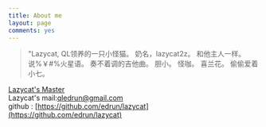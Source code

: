 ```yaml
---
title: About me
layout: page
comments: yes
---
```

  
> "Lazycat,
>QL领养的一只小怪猫。
>奶名，lazycat2z。
>和他主人一样。
>说%￥#%火星语。
>奏不着调的吉他曲。
>胆小。
>怪咖。
>喜兰花。
>偷偷爱着小七。
      

[Lazycat's Master](http://edrun.github.io)    
Lazycat's mail:qledrun@gmail.com      
github : [https://github.com/edrun/lazycat](https://github.com/edrun/lazycat)      
